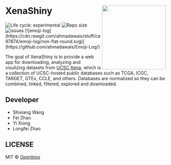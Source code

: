 
<!-- README.md is generated from README.Rmd. Please edit that file -->

# XenaShiny <img src="https://github.com/openbiox/openbiox-wiki/blob/master/static/img/logo-long.png" align="right" width="200"/>

<img src="https://img.shields.io/badge/lifecycle-experimental-orange.svg" alt="Life cycle: experimental">
<img src="https://img.shields.io/github/repo-size/openbiox/XenaShiny.svg" alt="Repo size"/>
<img src="https://img.shields.io/github/issues/openbiox/XenaShiny.svg" alt="issues"/>
[![emoji-log](https://cdn.rawgit.com/ahmadawais/stuff/ca97874/emoji-log/non-flat-round.svg)](https://github.com/ahmadawais/Emoji-Log/)

The goal of XenaShiny is to provide a web app for downloading, analyzing
and visulizing datasets from [UCSC
Xena](https://xenabrowser.net/datapages/), which is a collection of
UCSC-hosted public databases such as TCGA, ICGC, TARGET, GTEx, CCLE, and
others. Databases are normalized so they can be combined, linked,
filtered, explored and downloaded.

## Developer

  - Shixiang Wang
  - Fei Zhao
  - Yi Xiong
  - Longfei Zhao

## LICENSE

MIT © [Openbiox](https://github.com/openbiox)

